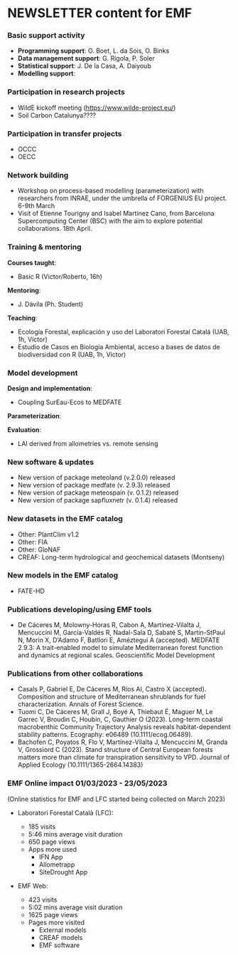 # NEWSLETTER content for EMF

### Basic support activity

  + **Programming support**: O. Boet, L. da Sois, O. Binks
  + **Data management support**: G. Rigola, P. Soler 
  + **Statistical support**: J. De la Casa, A. Daiyoub
  + **Modelling support**: 

### Participation in research projects

  + WildE kickoff meeting (https://www.wilde-project.eu/)
  + Soil Carbon Catalunya????

### Participation in transfer projects

  + OCCC
  + OECC

### Network building
  + Workshop on process-based modelling (parameterization) with researchers from INRAE, under the umbrella of FORGENIUS EU project. 6-9th March
  + Visit of Etienne Tourigny and Isabel Martinez Cano, from Barcelona Supercomputing Center (BSC) with the aim to explore potential collaborations. 18th April.

### Training & mentoring

**Courses taught**:
  + Basic R (Victor/Roberto, 16h)

**Mentoring**:
  + J. Dávila (Ph. Student)

**Teaching**:
  + Ecología Forestal, explicación y uso del Laboratori Forestal Catalá (UAB, 1h, Víctor)
  + Estudio de Casos en Biología Ambiental, acceso a bases de datos de biodiversidad con R (UAB, 1h, Víctor)

### Model development

**Design and implementation**:
  + Coupling SurEau-Ecos to MEDFATE

**Parameterization**:

**Evaluation**:
  + LAI derived from allometries vs. remote sensing

### New software & updates
  + New version of package meteoland (v.2.0.0) released
  + New version of package medfate (v. 2.9.3) released
  + New version of package meteospain (v. 0.1.2) released
  + New version of package sapfluxnetr (v. 0.1.4) released
  
### New datasets in the EMF catalog
  + Other: PlantClim v1.2
  + Other: FIA
  + Other: GloNAF
  + CREAF: Long-term hydrological and geochemical datasets (Montseny)

### New models in the EMF catalog
  + FATE-HD

### Publications developing/using EMF tools
  + De Cáceres M, Molowny-Horas R, Cabon A, Martínez-Vilalta J, Mencuccini M, García-Valdés R, Nadal-Sala D, Sabaté S, Martin-StPaul N, Morin X, D’Adamo F, Batllori E, Améztegui A (accepted). MEDFATE 2.9.3: A trait-enabled model to simulate Mediterranean forest function and dynamics at regional scales. Geoscientific Model Development

### Publications from other collaborations
  + Casals P, Gabriel E, De Cáceres M, Ríos AI, Castro X (accepted). Composition and structure of Mediterranean shrublands for fuel characterization. Annals of Forest Science.
  + Tuomi C, De Cáceres M, Grall J, Boyé A, Thiebaut É, Maguer M, Le Garrec V, Broudin C, Houbin, C, Gauthier O (2023). Long-term coastal macrobenthic Community Trajectory Analysis reveals habitat-dependent stability patterns. Ecography: e06489 (10.1111/ecog.06489).
  + Bachofen C, Poyatos R, Flo V, Martínez-Vilalta J, Mencuccini M, Granda V, Grossiord C (2023). Stand structure of Central European forests matters more than climate for transpiration sensitivity to VPD. Journal of Applied Ecology (10.1111/1365-2664.14383)
  
### EMF Online impact 01/03/2023 - 23/05/2023

(Online statistics for EMF and LFC started being collected on March 2023)

  + Laboratori Forestal Català (LFC):
    
    - 185 visits
    - 5:46 mins average visit duration
    - 650 page views
    - Apps more used
      + IFN App
      + Allometrapp
      + SiteDrought App
  
  + EMF Web:
  
    - 423 visits
    - 5:02 mins average visit duration
    - 1625 page views
    - Pages more visited
      + External models
      + CREAF models
      + EMF software
